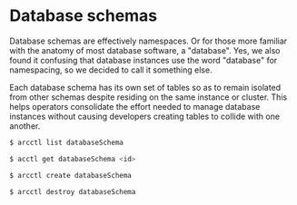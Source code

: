 # Database schemas

Database schemas are effectively namespaces. Or for those more familiar with the anatomy of
most database software, a "database". Yes, we also found it confusing that database instances
use the word "database" for namespacing, so we decided to call it something else.

Each database schema has its own set of tables so as to remain isolated from other schemas
despite residing on the same instance or cluster. This helps operators consolidate the effort
needed to manage database instances without causing developers creating tables to collide with
one another.

```sh
$ arcctl list databaseSchema

$ acctl get databaseSchema <id>

$ arcctl create databaseSchema

$ arcctl destroy databaseSchema
```
